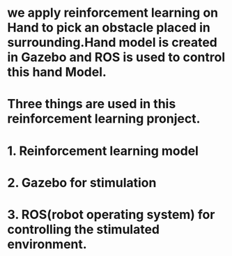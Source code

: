 # we apply reinforcement  learning on Hand to pick an obstacle placed in surrounding.Hand model is created in Gazebo and ROS is used to control this hand Model.
# Three things are used in this reinforcement learning pronject.
#  1. Reinforcement learning model
#  2. Gazebo for stimulation
#  3. ROS(robot operating system) for controlling the stimulated environment.
